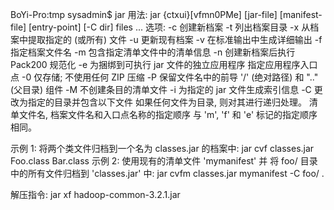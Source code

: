 
BoYi-Pro:tmp sysadmin$ jar
用法: jar {ctxui}[vfmn0PMe] [jar-file] [manifest-file] [entry-point] [-C dir] files ...
选项:
-c  创建新档案
-t  列出档案目录
-x  从档案中提取指定的 (或所有) 文件
-u  更新现有档案
-v  在标准输出中生成详细输出
-f  指定档案文件名
-m  包含指定清单文件中的清单信息
-n  创建新档案后执行 Pack200 规范化
-e  为捆绑到可执行 jar 文件的独立应用程序
指定应用程序入口点
-0  仅存储; 不使用任何 ZIP 压缩
-P  保留文件名中的前导 '/' (绝对路径) 和 ".." (父目录) 组件
-M  不创建条目的清单文件
-i  为指定的 jar 文件生成索引信息
-C  更改为指定的目录并包含以下文件
如果任何文件为目录, 则对其进行递归处理。
清单文件名, 档案文件名和入口点名称的指定顺序
与 'm', 'f' 和 'e' 标记的指定顺序相同。

示例 1: 将两个类文件归档到一个名为 classes.jar 的档案中:
jar cvf classes.jar Foo.class Bar.class
示例 2: 使用现有的清单文件 'mymanifest' 并
将 foo/ 目录中的所有文件归档到 'classes.jar' 中:
jar cvfm classes.jar mymanifest -C foo/ .

解压指令: 
jar xf hadoop-common-3.2.1.jar